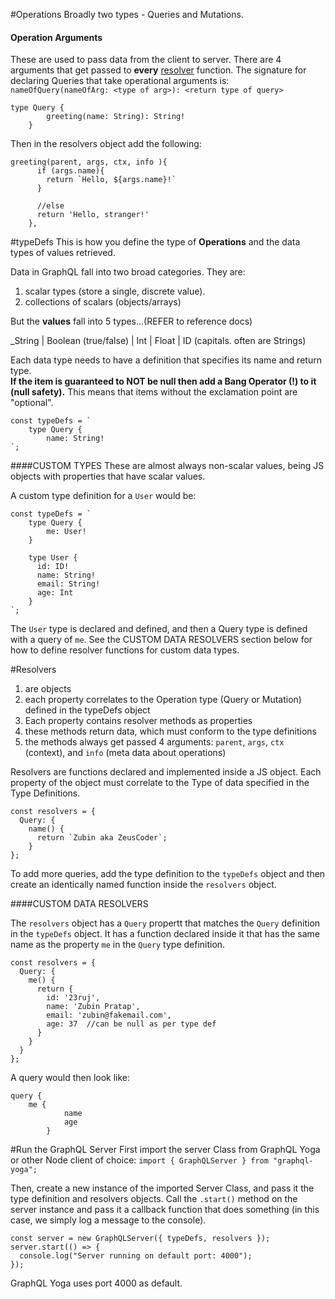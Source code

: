 #Operations
Broadly two types - Queries and Mutations.

#### Operation Arguments
These are used to pass data from the client to server.  There are 4 arguments that get passed to __every__ [resolver](#Resolvers) function. 
The signature for declaring Queries that take operational arguments is:
`nameOfQuery(nameOfArg: <type of arg>): <return type of query> `
```
type Query {           
        greeting(name: String): String!
    }
```

Then in the resolvers object add the following:
```
greeting(parent, args, ctx, info ){
      if (args.name){
        return `Hello, ${args.name}!`
      }

      //else
      return 'Hello, stranger!'
    },
```


#typeDefs
This is how you define the type of __Operations__ and the data types of values retrieved.

Data in GraphQL fall into two broad categories. They are: 
1) scalar types (store a single, discrete value). 
2) collections of scalars (objects/arrays)

But the __values__ fall into 5 types...(REFER to reference docs)

_String | Boolean (true/false) | Int | Float | ID (capitals. often are Strings) 

Each data type needs to have a definition that specifies its name and return type.  
__If the item is guaranteed to NOT be null then add a Bang Operator (!) to it (null safety).__ This means that items without the exclamation point are "optional".

```
const typeDefs = `
    type Query {            
        name: String!
`;
```

####CUSTOM TYPES
These are almost always non-scalar values, being JS objects with properties that have scalar values.

A custom type definition for a `User` would be:
```
const typeDefs = `
    type Query {            
        me: User!
    }

    type User {
      id: ID!
      name: String!
      email: String!
      age: Int
    }
`;
```

The `User` type is declared and defined, and then a Query type is defined with a query of `me`.  See the CUSTOM DATA RESOLVERS section below for how to define resolver functions for custom data types.

#Resolvers
1) are objects
2) each property correlates to the Operation type (Query or Mutation) defined in the typeDefs object
3) Each property contains resolver methods as properties
4) these methods return data, which must conform to the type definitions
5) the methods always get passed 4 arguments: `parent`, `args`, `ctx` (context), and `info` (meta data about operations)

Resolvers are functions declared and implemented inside a JS object.  Each property of the object must correlate to the Type of data specified in the Type Definitions.

```
const resolvers = {
  Query: {
    name() {
      return `Zubin aka ZeusCoder`;
    }
};
```

To add more queries, add the type definition to the `typeDefs` object and then create an identically named function inside the `resolvers` object. 

####CUSTOM DATA RESOLVERS

The `resolvers` object has a `Query` propertt that matches the `Query` definition in the `typeDefs` object. It has a function declared inside it that has the same name as the property `me` in the `Query` type definition.

```
const resolvers = {
  Query: {
    me() {
      return {
        id: '23ruj',
        name: 'Zubin Pratap',
        email: 'zubin@fakemail.com',
        age: 37  //can be null as per type def
      }
    }
  }
};
```

 A query would then look like:
```
query {
	me {
            name
            age
        }
```

#Run the GraphQL Server 
First import the server Class from GraphQL Yoga or other Node client of choice:
`import { GraphQLServer } from "graphql-yoga";`

Then, create a new instance of the imported Server Class, and pass it the type definition and resolvers objects. Call the `.start()` method on the server instance and pass it a callback function that does something (in this case, we simply log a message to the console).

```
const server = new GraphQLServer({ typeDefs, resolvers });
server.start(() => {
  console.log("Server running on default port: 4000");
});
```

GraphQL Yoga uses port 4000 as default.
